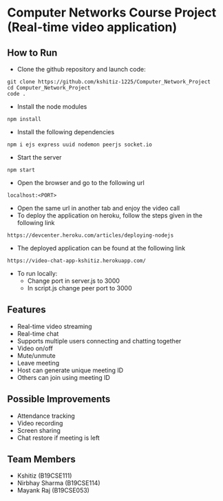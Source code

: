 # Computer Networks Course Project (Real-time video application)

## How to Run

- Clone the github repository and launch code:
```shell
git clone https://github.com/kshitiz-1225/Computer_Network_Project
cd Computer_Network_Project
code .
```
- Install the node modules
```shell
npm install
```
- Install the following dependencies
```shell
npm i ejs express uuid nodemon peerjs socket.io
```
- Start the server
```shell
npm start
```
- Open the browser and go to the following url
```shell
localhost:<PORT>
```
- Open the same url in another tab and enjoy the video call
- To deploy the application on heroku, follow the steps given in the following link
```shell
https://devcenter.heroku.com/articles/deploying-nodejs
```
- The deployed application can be found at the following link
```shell
https://video-chat-app-kshitiz.herokuapp.com/
```
- To run locally:
    - Change port in server.js to 3000
    - In script.js change peer port to 3000

## Features

- Real-time video streaming
- Real-time chat
- Supports multiple users connecting and chatting together
- Video on/off
- Mute/unmute
- Leave meeting
- Host can generate unique meeting ID
- Others can join using meeting ID

## Possible Improvements

- Attendance tracking
- Video recording
- Screen sharing
- Chat restore if meeting is left

## Team Members

- Kshitiz (B19CSE111)
- Nirbhay Sharma (B19CSE114)
- Mayank Raj (B19CSE053)
